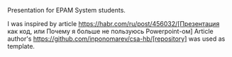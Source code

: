 Presentation for EPAM System students.

I was inspired by article https://habr.com/ru/post/456032/[Презентация как код, или Почему я больше не пользуюсь Powerpoint-ом]
Article author's https://github.com/inponomarev/csa-hb/[repository] was used as template. 
